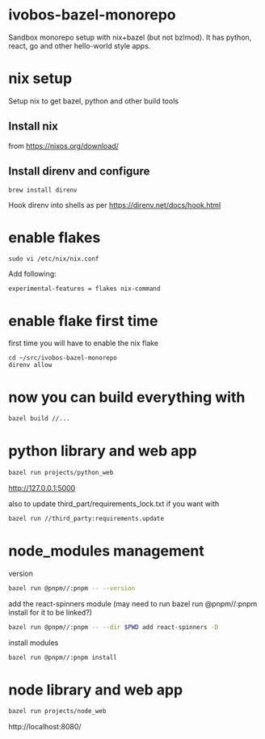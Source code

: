 # ivobos-bazel-monorepo
Sandbox monorepo setup with nix+bazel (but not bzlmod). 
It has python, react, go and other hello-world style apps.

# nix setup
Setup nix to get bazel, python and other build tools

## Install nix 
from https://nixos.org/download/

## Install direnv and configure
```
brew install direnv
```
Hook direnv into shells as per https://direnv.net/docs/hook.html

# enable flakes
```
sudo vi /etc/nix/nix.conf
```
Add following:
```
experimental-features = flakes nix-command
```

# enable flake first time 
first time you will have to enable the nix flake
```
cd ~/src/ivobos-bazel-monorepo
direnv allow
```

# now you can build everything with
```bash
bazel build //...
```

# python library and web app
```bash
bazel run projects/python_web
```
http://127.0.0.1:5000

also to update third_part/requirements_lock.txt if you want with
```bash
bazel run //third_party:requirements.update
```

# node_modules management
version
```bash
bazel run @pnpm//:pnpm -- --version
```
add the react-spinners module (may need to run bazel run @pnpm//:pnpm install for it to be linked?)
```bash
bazel run @pnpm//:pnpm -- --dir $PWD add react-spinners -D
```
install modules
```bash
bazel run @pnpm//:pnpm install
```

# node library and web app
```bash
bazel run projects/node_web
```
http://localhost:8080/



